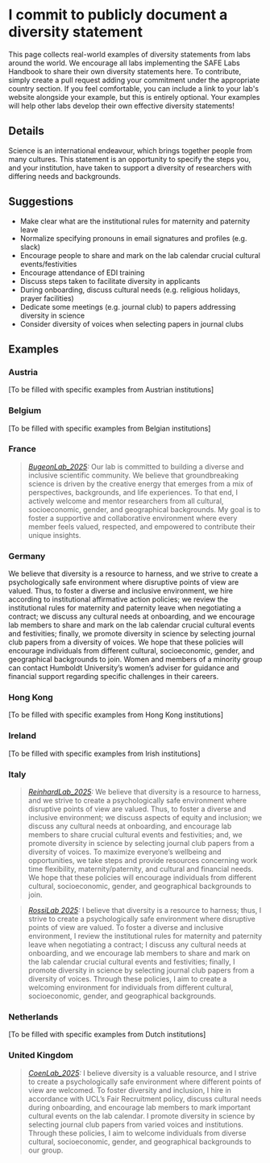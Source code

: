 # I commit to publicly document a diversity statement

This page collects real-world examples of diversity statements from labs around the world. We encourage all labs implementing the SAFE Labs Handbook to share their own diversity statements here. To contribute, simply create a pull request adding your commitment under the appropriate country section. If you feel comfortable, you can include a link to your lab's website alongside your example, but this is entirely optional. Your examples will help other labs develop their own effective diversity statements!

## Details
Science is an international endeavour, which brings together people from many cultures. This statement is an opportunity to specify the steps you, and your institution, have taken to support a diversity of researchers with differing needs and backgrounds.

## Suggestions
- Make clear what are the institutional rules for maternity and paternity leave
- Normalize specifying pronouns in email signatures and profiles (e.g. slack)
- Encourage people to share and mark on the lab calendar crucial cultural events/festivities
- Encourage attendance of EDI training
- Discuss steps taken to facilitate diversity in applicants
- During onboarding, discuss cultural needs (e.g. religious holidays, prayer facilities)
- Dedicate some meetings (e.g. journal club) to papers addressing diversity in science
- Consider diversity of voices when selecting papers in journal clubs

## Examples

### Austria
[To be filled with specific examples from Austrian institutions]

### Belgium
[To be filled with specific examples from Belgian institutions]

### France
>_[BugeonLab_2025](https://www.inmed.fr/en/circuits-neuronaux-et-codage-sensoriel):_ Our lab is committed to building a diverse and inclusive scientific community. We believe that groundbreaking science is driven by the creative energy that emerges from a mix of perspectives, backgrounds, and life experiences. To that end, I actively welcome and mentor researchers from all cultural, socioeconomic, gender, and geographical backgrounds. My goal is to foster a supportive and collaborative environment where every member feels valued, respected, and empowered to contribute their unique insights. 

### Germany
We believe that diversity is a resource to harness, and we strive to create a psychologically safe environment where disruptive points of view are valued. Thus, to foster a diverse and inclusive environment, we hire according to institutional affirmative action policies; we review the institutional rules for maternity and paternity leave when negotiating a contract; we discuss any cultural needs at onboarding, and we encourage lab members to share and mark on the lab calendar crucial cultural events and festivities; finally, we promote diversity in science by selecting journal club papers from a diversity of voices. We hope that these policies will encourage individuals from different cultural, socioeconomic, gender, and geographical backgrounds to join. Women and members of a minority group can contact Humboldt University’s women’s adviser for guidance and financial support regarding specific challenges in their careers.

### Hong Kong
[To be filled with specific examples from Hong Kong institutions]

### Ireland
[To be filled with specific examples from Irish institutions]

### Italy
>_[ReinhardLab_2025](https://reinhardlab.org/team):_ We believe that diversity is a resource to harness, and we strive to create a psychologically safe environment where disruptive points of view are valued. Thus, to foster a diverse and inclusive environment; we discuss aspects of equity and inclusion; we discuss any cultural needs at onboarding, and encourage lab members to share crucial cultural events and festivities; and, we promote diversity in science by selecting journal club papers from a diversity of voices. To maximize everyone’s wellbeing and opportunities, we take steps and provide resources concerning work time flexibility, maternity/paternity, and cultural and financial needs. We hope that these policies will encourage individuals from different cultural, socioeconomic, gender, and geographical backgrounds to join.


>_[RossiLab 2025](https://rossilab.iit.it/home):_ I believe that diversity is a resource to harness; thus, I strive to create a psychologically safe environment where disruptive points of view are valued. To foster a diverse and inclusive environment, I review the institutional rules for maternity and paternity leave when negotiating a contract; I discuss any cultural needs at onboarding, and we encourage lab members to share and mark on the lab calendar crucial cultural events and festivities; finally, I promote diversity in science by selecting journal club papers from a diversity of voices. Through these policies, I aim to create a welcoming environment for individuals from different cultural, socioeconomic, gender, and geographical backgrounds.

### Netherlands
[To be filled with specific examples from Dutch institutions]

### United Kingdom
>_[CoenLab_2025](https://coen-lab.com/):_ I believe diversity is a valuable resource, and I strive to create a psychologically safe environment where different points of view are welcomed. To foster diversity and inclusion, I hire in accordance with UCL’s Fair Recruitment policy, discuss cultural needs during onboarding, and encourage lab members to mark important cultural events on the lab calendar. I promote diversity in science by selecting journal club papers from varied voices and institutions. Through these policies, I aim to welcome individuals from diverse cultural, socioeconomic, gender, and geographical backgrounds to our group.
